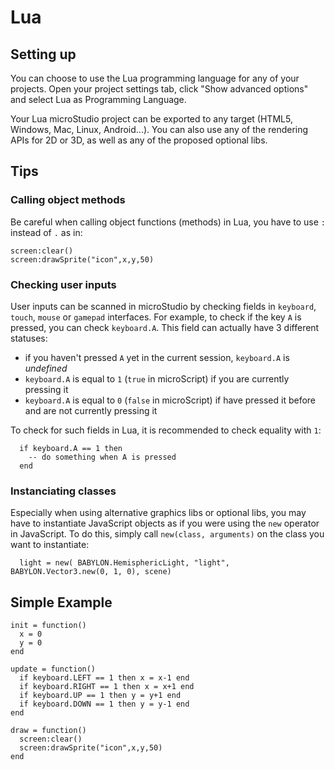 # Lua

## Setting up

You can choose to use the Lua programming language for any of your projects. Open your project settings tab, click "Show advanced options" and select Lua as Programming Language.

Your Lua microStudio project can be exported to any target (HTML5, Windows, Mac, Linux, Android...). You can also use any of the rendering APIs for 2D or 3D, as well as any of the proposed optional libs.

## Tips

### Calling object methods

Be careful when calling object functions (methods) in Lua, you have to use `:` instead of `.` as in:

```
screen:clear()
screen:drawSprite("icon",x,y,50)
```

### Checking user inputs

User inputs can be scanned in microStudio by checking fields in `keyboard`, `touch`, `mouse` or `gamepad` interfaces. For example, to check if the key `A` is pressed, you can check `keyboard.A`. This field can actually have 3 different statuses:
* if you haven't pressed `A` yet in the current session, `keyboard.A` is *undefined*
* `keyboard.A` is equal to `1` (`true` in microScript) if you are currently pressing it
* `keyboard.A` is equal to `0` (`false` in microScript) if have pressed it before and are not currently pressing it

To check for such fields in Lua, it is recommended to check equality with `1`:

```
  if keyboard.A == 1 then
    -- do something when A is pressed
  end
```

### Instanciating classes

Especially when using alternative graphics libs or optional libs, you may have to
instantiate JavaScript objects as if you were using the `new` operator in JavaScript.
To do this, simply call `new(class, arguments)` on the class you want to instantiate:

```
  light = new( BABYLON.HemisphericLight, "light", BABYLON.Vector3.new(0, 1, 0), scene)
```

## Simple Example

```
init = function()
  x = 0
  y = 0
end

update = function()
  if keyboard.LEFT == 1 then x = x-1 end
  if keyboard.RIGHT == 1 then x = x+1 end
  if keyboard.UP == 1 then y = y+1 end
  if keyboard.DOWN == 1 then y = y-1 end
end

draw = function()
  screen:clear()
  screen:drawSprite("icon",x,y,50)
end
```
